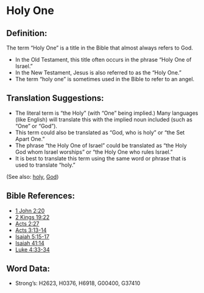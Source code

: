 # Holy One

## Definition:

The term “Holy One” is a title in the Bible that almost always refers to God.

* In the Old Testament, this title often occurs in the phrase “Holy One of Israel.”
* In the New Testament, Jesus is also referred to as the “Holy One.”
* The term “holy one” is sometimes used in the Bible to refer to an angel.

## Translation Suggestions:

* The literal term is “the Holy” (with “One” being implied.) Many languages (like English) will translate this with the implied noun included (such as “One” or “God”).
* This term could also be translated as “God, who is holy” or “the Set Apart One.”
* The phrase “the Holy One of Israel” could be translated as “the Holy God whom Israel worships” or “the Holy One who rules Israel.”
* It is best to translate this term using the same word or phrase that is used to translate “holy.”

(See also: [holy](../kt/holy.md), [God](../kt/god.md))

## Bible References:

* [1 John 2:20](rc://en/tn/help/1jn/02/20)
* [2 Kings 19:22](rc://en/tn/help/2ki/19/22)
* [Acts 2:27](rc://en/tn/help/act/02/27)
* [Acts 3:13-14](rc://en/tn/help/act/03/13)
* [Isaiah 5:15-17](rc://en/tn/help/isa/05/15)
* [Isaiah 41:14](rc://en/tn/help/isa/41/14)
* [Luke 4:33-34](rc://en/tn/help/luk/04/33)

## Word Data:

* Strong’s: H2623, H0376, H6918, G00400, G37410
